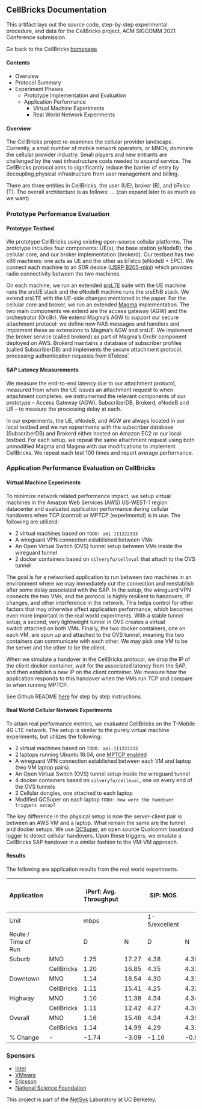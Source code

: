 ## CellBricks Documentation

This artifact lays out the source code, step-by-step experimental procedure, 
and data for the CellBricks project, ACM SIGCOMM 2021 Conference submission.

Go back to the CellBricks [homepage](/)

#### Contents

- Overview
- Protocol Summary
- Experiment Phases
    - Prototype Implementation and Evaluation
    - Application Performance
        - Virtual Machine Experiments
        - Real World Network Experiments


#### Overview

The CellBricks project re-examines the cellular provider landscape. Currently, a small number of 
mobile network operators, or MNOs, dominate the cellular provider industry. Small players and new 
entrants are challenged by the vast infrastructure costs needed to expand service. The CellBricks 
protocol aims to significantly reduce the barrier of entry by decoupling physical infrastructure 
from user management and billing.

There are three entities in CellBricks, the user (UE), broker (B), and bTelco (T). The overall 
architecture is as follows: ... (can expand later to as much as we want)

### Prototype Performance Evaluation
 
#### Prototype Testbed

We prototype CellBricks using existing open-source cellular platforms. 
The prototype includes four components: UE(s), the base station (eNodeB), the cellular core, and our broker implementation (brokerd). 
Our testbed has two x86 machines: one acts as UE and the other as bTelco (eNodeB + EPC). We connect each machine to an SDR device ([USRP B205-mini](https://www.ettus.com/all-products/usrp-b205mini-i/)) which provides radio connectivity between the two machines. 

On each machine, we run an extended [srsLTE](https://github.com/cellbricks/srsLTE) suite with the UE machine 
runs the srsUE stack and the eNodeB machine runs the srsENB stack. 
We extend srsLTE with the UE-side changes mentioned in the paper. 
For the cellular core and broker, we run an extended [Magma](https://github.com/cellbricks/magma) implementation. 
The two main components we extend are the access gateway (AGW) and the orchestrator (Orc8r). 
We extend Magma’s AGW to support our secure attachment protocol: we define new NAS messages and handlers and implement 
these as extensions to Magma’s AGW and srsUE. We implement the broker service (called brokerd) as part of Magma’s Orc8r 
component deployed on AWS. Brokerd maintains a database of subscriber profiles (called SubscriberDB) and implements the 
secure attachment protocol, processing authentication requests from bTelcos’.

#### SAP Latency Measurements

We measure the end-to-end latency due to our attachment protocol, 
measured from when the UE issues an attachment request to when attachment completes.
we instrumented the relevant components of our prototype – Access Gateway (AGW), SubscriberDB, Brokerd, eNodeB and UE 
– to measure the processing delay at each.

In our experiments, the UE, eNodeB, and AGW are always located in our local testbed and we run experiments 
with the subscriber database (SubscriberDB) and Brokerd either hosted on Amazon EC2 or our local testbed. 
For each setup, we repeat the same attachment request using both unmodified Magma and Magma with our modifications to implement CellBricks. 
We repeat each test 100 times and report average performance. 

### Application Performance Evaluation on CellBricks

#### Virtual Machine Experiments

To minimize network related performance impact, we setup virtual machines in the Amazon Web Services
(AWS) US-WEST-1 region datacenter and evaluated application performance during cellular handovers 
when TCP (control) or MPTCP (experimental) is in use. The following are utilized:

- 2 virtual machines based on `TODO: ami-111222333`
- A wireguard VPN connection established between VMs
- An Open Virtual Switch (OVS) tunnel setup between VMs inside the wireguard tunnel
- 2 docker containers based on `silveryfu/celleval` that attach to the OVS tunnel

The goal is for a networked application to run between two machines in an environment where we 
may immediately cut the connection and reestablish after some delay associated with the SAP. In 
the setup, the wireguard VPN connects the two VMs, and the protocol is highly resilient to handovers, 
IP changes, and other interference in the network. This helps control for other factors that may 
otherwise affect application performance, which becomes even more important in the real world 
experiments. With a stable tunnel setup, a second, very lightweight tunnel in OVS creates a virtual  
switch attached on both VMs. Finally, the two docker containers, one on each VM, are spun up and 
attached to the OVS tunnel, meaning the two containers can communicate with each other. We may pick 
one VM to be the server and the other to be the client.

When we simulate a handover in the CellBricks protocol, we drop the IP of the client docker container, 
wait for the associated latency from the SAP, and then establish a new IP on the client container. We 
measure how the application responds to this handover when the VMs run TCP and compare to when running 
MPTCP.

See Github README [here](https://github.com/cellbricks/emulation/tree/master/ho_proxy) for step by step instructions.

#### Real World Cellular Network Experiments

To attain real performance metrics, we evaluated CellBricks on the T-Mobile 4G LTE network. The 
setup is similar to the purely virtual machine experiments, but utilizes the following:

- 2 virtual machines based on `TODO: ami-111222333`
- 2 laptops running Ubuntu 18.04, one [MPTCP enabled](https://github.com/cellbricks/mptcp)
- A wireguard VPN connection established between each VM and laptop (two VM laptop pairs).
- An Open Virtual Switch (OVS) tunnel setup inside the wireguard tunnel
- 4 docker containers based on `silveryfu/celleval`, one on every end of the OVS tunnels
- 2 Cellular dongles, one attached to each laptop
- Modified QCSuper on each laptop `TODO: how were the handover triggers setup?`

The key difference in the physical setup is now the server-client pair is between an AWS VM and a laptop. 
What remain the same are the tunnel and docker setups. We use [QCSuper](https://github.com/cellbricks/emulation/tree/master/ho_proxy/QCSuper), 
an open source Qualcomm baseband logger to detect cellular handovers. Upon these triggers, we emulate a CellBricks SAP handover in a 
similar fashion to the VM-VM approach.

#### Results

The following are application results from the real world experiments.


| Application         |            | iPerf: Avg. Throughput |       | SIP: MOS      |       | Video: Avg. Quality Level |       | Web: Avg. Load Time |       |
|---------------------|------------|------------------------|-------|---------------|-------|---------------------------|-------|---------------------|-------|
| Unit                |            | mbps                   |       | 1-5/excellent |       | level                     |       | sec.                |       |
| Route / Time of Run |            | D                      | N     | D             | N     | D                         | N     | D                   | N     |
| Suburb              | MNO        | 1.25                   | 17.27 | 4.38          | 4.38  | 1.96                      | 4.91  | 4.78                | 1.81  |
|                     | CellBricks | 1.20                   | 16.85 | 4.35          | 4.33  | 1.98                      | 4.91  | 4.96                | 1.76  |
| Downtown            | MNO        | 1.14                   | 16.54 | 4.30          | 4.33  | 2.03                      | 4.94  | 5.12                | 1.89  |
|                     | CellBricks | 1.11                   | 15.41 | 4.25          | 4.32  | 1.97                      | 4.94  | 5.22                | 1.89  |
| Highway             | MNO        | 1.10                   | 11.38 | 4.34          | 4.34  | 1.95                      | 4.89  | 5.05                | 1.86  |
|                     | CellBricks | 1.11                   | 12.42 | 4.27          | 4.30  | 1.97                      | 4.90  | 5.18                | 1.80  |
| Overall             | MNO        | 1.16                   | 15.46 | 4.34          | 4.35  | 1.98                      | 4.91  | 5.00                | 1.86  |
|                     | CellBricks | 1.14                   | 14.99 | 4.29          | 4.31  | 1.97                      | 4.92  | 5.13                | 1.83  |
| % Change            | -          | -1.74                  | -3.09 | -1.16         | -0.92 | -0.51                     | +0.20 | +2.57               | -1.63 |



### Sponsors

- [Intel](https://www.intel.com/)
- [VMware](https://www.vmware.com/)
- [Ericsson](https://www.ericsson.com/)
- [National Science Foundation](https://www.nsf.gov/)

This project is part of the [NetSys](https://netsys.cs.berkeley.edu) Laboratory at UC Berkeley.
